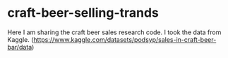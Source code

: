 # craft-beer-selling-trands
Here I am sharing the craft beer sales research code. 
I took the data from Kaggle. (https://www.kaggle.com/datasets/podsyp/sales-in-craft-beer-bar/data)
